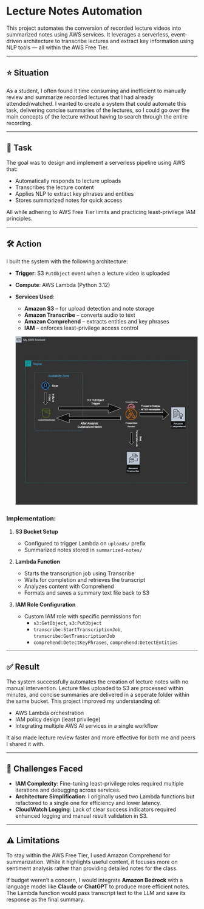 # Lecture Notes Automation

This project automates the conversion of recorded lecture videos into summarized notes using AWS services. It leverages a serverless, event-driven architecture to transcribe lectures and extract key information using NLP tools — all within the AWS Free Tier.

---

## ⭐️ Situation

As a student, I often found it time consuming and inefficient to manually review and summarize recorded lectures that I had already attended/watched. I wanted to create a system that could automate this task, delivering concise summaries of the lectures, so I could go over the main concepts of the lecture without having to search through the entire recording. 

---

## 🎯 Task

The goal was to design and implement a serverless pipeline using AWS that:
- Automatically responds to lecture uploads
- Transcribes the lecture content
- Applies NLP to extract key phrases and entities
- Stores summarized notes for quick access

All while adhering to AWS Free Tier limits and practicing least-privilege IAM principles.

---

## 🛠️ Action

I built the system with the following architecture:

- **Trigger**: S3 `PutObject` event when a lecture video is uploaded
- **Compute**: AWS Lambda (Python 3.12)
- **Services Used**:
  - **Amazon S3** – for upload detection and note storage
  - **Amazon Transcribe** – converts audio to text
  - **Amazon Comprehend** – extracts entities and key phrases
  - **IAM** – enforces least-privilege access control

   ![Architecture Diagram](assets/NotesAutomationDiagram.drawio.png)

### Implementation:

1. **S3 Bucket Setup**
   - Configured to trigger Lambda on `uploads/` prefix
   - Summarized notes stored in `summarized-notes/`

2. **Lambda Function**
   - Starts the transcription job using Transcribe
   - Waits for completion and retrieves the transcript
   - Analyzes content with Comprehend
   - Formats and saves a summary text file back to S3

3. **IAM Role Configuration**
   - Custom IAM role with specific permissions for:
     - `s3:GetObject`, `s3:PutObject`
     - `transcribe:StartTranscriptionJob`, `transcribe:GetTranscriptionJob`
     - `comprehend:DetectKeyPhrases`, `comprehend:DetectEntities`

---

## ✅ Result

The system successfully automates the creation of lecture notes with no manual intervention. Lecture files uploaded to S3 are processed within minutes, and concise summaries are delivered in a seperate folder within the same bucket. This project improved my understanding of:

- AWS Lambda orchestration
- IAM policy design (least privilege)
- Integrating multiple AWS AI services in a single workflow

It also made lecture review faster and more effective for both me and peers I shared it with.

---

## 🧱 Challenges Faced

- **IAM Complexity**: Fine-tuning least-privilege roles required multiple iterations and debugging across services.
- **Architecture Simplification**: I originally used two Lambda functions but refactored to a single one for efficiency and lower latency.
- **CloudWatch Logging**: Lack of clear success indicators required enhanced logging and manual result validation in S3.

---

## ⚠️ Limitations

To stay within the AWS Free Tier, I used Amazon Comprehend for summarization. While it highlights useful content, it focuses more on sentiment analysis rather than providing detailed notes for the class. 

If budget weren’t a concern, I would integrate **Amazon Bedrock** with a language model like **Claude** or **ChatGPT** to produce more efficient notes. The Lambda function would pass transcript text to the LLM and save its response as the final summary.

